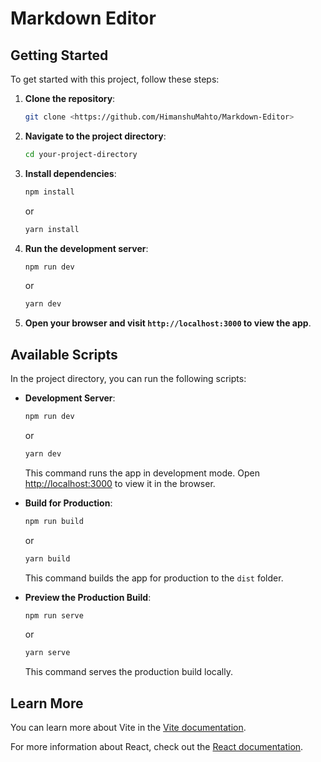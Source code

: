 # Markdown Editor

## Getting Started

To get started with this project, follow these steps:

1. **Clone the repository**:

    ```bash
    git clone <https://github.com/HimanshuMahto/Markdown-Editor>
    ```

2. **Navigate to the project directory**:

    ```bash
    cd your-project-directory
    ```

3. **Install dependencies**:

    ```bash
    npm install
    ```

    or

    ```bash
    yarn install
    ```

4. **Run the development server**:

    ```bash
    npm run dev
    ```

    or

    ```bash
    yarn dev
    ```

5. **Open your browser and visit `http://localhost:3000` to view the app**.

## Available Scripts

In the project directory, you can run the following scripts:

- **Development Server**:

    ```bash
    npm run dev
    ```

    or

    ```bash
    yarn dev
    ```

    This command runs the app in development mode. Open [http://localhost:3000](http://localhost:3000) to view it in the browser.

- **Build for Production**:

    ```bash
    npm run build
    ```

    or

    ```bash
    yarn build
    ```

    This command builds the app for production to the `dist` folder.

- **Preview the Production Build**:

    ```bash
    npm run serve
    ```

    or

    ```bash
    yarn serve
    ```

    This command serves the production build locally.

## Learn More

You can learn more about Vite in the [Vite documentation](https://vitejs.dev/).

For more information about React, check out the [React documentation](https://reactjs.org/).
